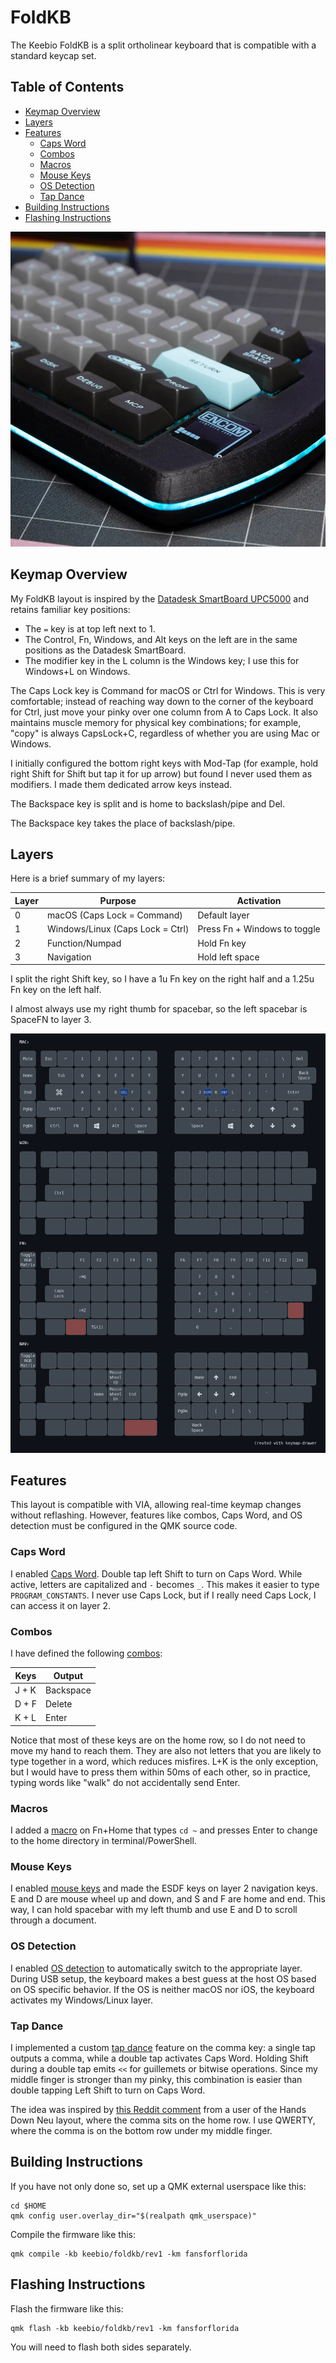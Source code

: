 # FoldKB

The Keebio FoldKB is a split ortholinear keyboard that is compatible with a standard keycap set.

## Table of Contents
- [Keymap Overview](#keymap-overview)
- [Layers](#layers)
- [Features](#features)
  - [Caps Word](#caps-word)
  - [Combos](#combos)
  - [Macros](#macros)
  - [Mouse Keys](#mouse-keys)
  - [OS Detection](#os-detection)
  - [Tap Dance](#tap-dance)
- [Building Instructions](#building-instructions)
- [Flashing Instructions](#flashing-instructions)

![Keebio FoldKB](images/foldkb.webp)

## Keymap Overview

My FoldKB layout is inspired by the [Datadesk SmartBoard UPC5000](https://www.reddit.com/r/MechanicalKeyboards/comments/cn4gc8/i_have_been_using_this_datadesk_smartboard/) and retains familiar key positions:

- The `=` key is at top left next to 1.
- The Control, Fn, Windows, and Alt keys on the left are in the same positions as the Datadesk SmartBoard.
- The modifier key in the L column is the Windows key; I use this for Windows+L on Windows.

The Caps Lock key is Command for macOS or Ctrl for Windows. This is very comfortable; instead of reaching way down to the corner of the keyboard for Ctrl, just move your pinky over one column from A to Caps Lock. It also maintains muscle memory for physical key combinations; for example, "copy" is always CapsLock+C, regardless of whether you are using Mac or Windows.

I initially configured the bottom right keys with Mod-Tap (for example, hold right Shift for Shift but tap it for up arrow) but found I never used them as modifiers. I made them dedicated arrow keys instead.

The Backspace key is split and is home to backslash/pipe and Del.

The Backspace key takes the place of backslash/pipe.

## Layers

Here is a brief summary of my layers:

|Layer|Purpose|Activation|
|---|---|---|
|0|macOS (Caps Lock = Command)|Default layer|
|1|Windows/Linux (Caps Lock = Ctrl)|Press Fn + Windows to toggle|
|2|Function/Numpad|Hold Fn key|
|3|Navigation|Hold left space|

I split the right Shift key, so I have a 1u Fn key on the right half and a 1.25u Fn key on the left half.

I almost always use my right thumb for spacebar, so the left spacebar is SpaceFN to layer 3.

![keymap](images/my_keymap.png)

## Features

This layout is compatible with VIA, allowing real-time keymap changes without reflashing. However, features like combos, Caps Word, and OS detection must be configured in the QMK source code.

### Caps Word

I enabled [Caps Word](https://docs.qmk.fm/features/caps_word). Double tap left Shift to turn on Caps Word. While active, letters are capitalized and `-` becomes `_`. This makes it easier to type `PROGRAM_CONSTANTS`. I never use Caps Lock, but if I really need Caps Lock, I can access it on layer 2.

### Combos

I have defined the following [combos](https://docs.qmk.fm/features/combo):

|Keys|Output|
|---|---|
|J + K|Backspace|
|D + F|Delete|
|K + L|Enter|

Notice that most of these keys are on the home row, so I do not need to move my hand to reach them. They are also not letters that you are likely to type together in a word, which reduces misfires. L+K is the only exception, but I would have to press them within 50ms of each other, so in practice, typing words like "walk" do not accidentally send Enter.

### Macros

I added a [macro](https://docs.qmk.fm/feature_macros) on Fn+Home that types `cd ~` and presses Enter to change to the home directory in terminal/PowerShell.

### Mouse Keys

I enabled [mouse keys](https://docs.qmk.fm/features/mouse_keys) and made the ESDF keys on layer 2 navigation keys. E and D are mouse wheel up and down, and S and F are home and end. This way, I can hold spacebar with my left thumb and use E and D to scroll through a document.

### OS Detection

I enabled [OS detection](https://docs.qmk.fm/features/os_detection) to automatically switch to the appropriate layer. During USB setup, the keyboard makes a best guess at the host OS based on OS specific behavior. If the OS is neither macOS nor iOS, the keyboard activates my Windows/Linux layer.

### Tap Dance

I implemented a custom [tap dance](https://docs.qmk.fm/features/tap_dance) feature on the comma key: a single tap outputs a comma, while a double tap activates Caps Word. Holding Shift during a double tap emits `<<` for guillemets or bitwise operations. Since my middle finger is stronger than my pinky, this combination is easier than double tapping Left Shift to turn on Caps Word.

The idea was inspired by [this Reddit comment](https://www.reddit.com/r/ErgoMechKeyboards/comments/1n201er/comment/nb2tg1s/) from a user of the Hands Down Neu layout, where the comma sits on the home row. I use QWERTY, where the comma is on the bottom row under my middle finger.

## Building Instructions

If you have not only done so, set up a QMK external userspace like this:

```
cd $HOME
qmk config user.overlay_dir="$(realpath qmk_userspace)"
```

Compile the firmware like this:

```
qmk compile -kb keebio/foldkb/rev1 -km fansforflorida
```

## Flashing Instructions

Flash the firmware like this:

```
qmk flash -kb keebio/foldkb/rev1 -km fansforflorida
```

You will need to flash both sides separately.
